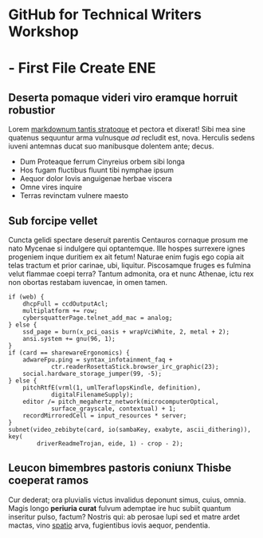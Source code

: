 # GitHub for Technical Writers Workshop 
# - First File Create ENE

## Deserta pomaque videri viro eramque horruit robustior

Lorem [markdownum tantis stratoque](http://coacti-despice.com/) et pectora et
dixerat! Sibi mea sine quatenus sequuntur arma vulnusque *ad* recludit est,
nova. Herculis sedens iuveni antemnas ducat suo manibusque dolentem ante; decus.

- Dum Proteaque ferrum Cinyreius orbem sibi longa
- Hos fugam fluctibus fluunt tibi nymphae ipsum
- Aequor dolor Iovis anguigenae herbae viscera
- Omne vires inquire
- Terras revinctam vulnere maesto

## Sub forcipe vellet

Cuncta gelidi spectare deseruit parentis Centauros cornaque prosum me nato
Mycenae si indulgere qui optantemque. Ille hospes surrexere ignes progeniem
inque duritiem ex ait fetum! Naturae enim fugis ego copia ait telas tractum et
prior carinae, ubi, liquitur. Piscosamque fruges es fulmina velut flammae coepi
terra? Tantum admonita, ora et nunc Athenae, ictu rex non obortas restabam
iuvencae, in omen tamen.

    if (web) {
        dhcpFull = ccdOutputAcl;
        multiplatform += row;
        cybersquatterPage.telnet_add_mac = analog;
    } else {
        ssd_page = burn(x_pci_oasis + wrapVciWhite, 2, metal + 2);
        ansi.system += gnu(96, 1);
    }
    if (card == sharewareErgonomics) {
        adwareFpu.ping = syntax_infotainment_faq +
                ctr.readerRosettaStick.browser_irc_graphic(23);
        social.hardware_storage_jumper(99, -5);
    } else {
        pitchRtfE(vrml(1, umlTeraflopsKindle, definition),
                digitalFilenameSupply);
        editor /= pitch_megahertz_network(microcomputerOptical,
                surface_grayscale, contextual) + 1;
        recordMirroredCell = input_resources * server;
    }
    subnet(video_zebibyte(card, io(sambaKey, exabyte, ascii_dithering)), key(
            driverReadmeTrojan, eide, 1) - crop - 2);

## Leucon bimembres pastoris coniunx Thisbe coeperat ramos

Cur dederat; ora pluvialis victus invalidus deponunt simus, cuius, omnia. Magis
longo **periuria curat** fulvum ademptae ire huc subiit quantum inseritur pulso,
factum? Nostris qui: ab perosae lupi sed et matre ardet mactas, vino
[spatio](http://propioreadorandum.net/rastrique.html) arva, fugientibus iovis
aequor, pendentia.
